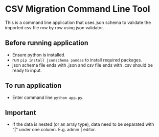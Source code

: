 # CSV Migration Command Line Tool
This is a command line application that uses json schema to validate the imported csv file row by row using json validator.

## Before running application
- Ensure python is installed.
- run `pip install jsonschema pandas` to install required packages.
- json schema file ends with .json and csv file ends with .csv should be ready to input.

## To run application
- Enter command line `python app.py`.

## Important
- If the data is nested (or an array type), data need to be separated with "|" under one column. E.g. admin | editor.
